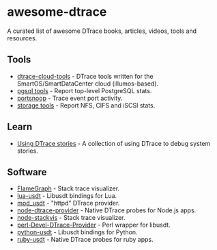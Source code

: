# awesome-dtrace

A curated list of awesome DTrace books, articles, videos, tools and resources.

## Tools

- [dtrace-cloud-tools](https://github.com/brendangregg/dtrace-cloud-tools) - DTrace tools written for the SmartOS/SmartDataCenter cloud (illumos-based).
- [pgsql tools](https://github.com/joyent/pgsqlstat) - Report top-level PostgreSQL stats.
- [portsnoop](https://github.com/davepacheco/portsnoop) - Trace event port activity.
- [storage tools](https://github.com/richardelling/tools) - Report NFS, CIFS and iSCSI stats.

## Learn

- [Using DTrace stories](https://github.com/NanXiao/using-dtrace-stories) - A collection of using DTrace to debug system stories.

## Software

- [FlameGraph](https://github.com/brendangregg/FlameGraph) - Stack trace visualizer.
- [lua-usdt](https://github.com/chrisa/lua-usdt) - Libusdt bindings for Lua.
- [mod_usdt](https://github.com/davepacheco/mod_usdt) - "httpd" DTrace provider.
- [node-dtrace-provider](https://github.com/chrisa/node-dtrace-provider) - Native DTrace probes for Node.js apps.
- [node-stackvis](https://github.com/joyent/node-stackvis) - Stack trace visualizer.
- [perl-Devel-DTrace-Provider](https://github.com/chrisa/perl-Devel-DTrace-Provider) - Perl wrapper for libusdt.
- [python-usdt](https://github.com/nshalman/python-usdt) - Libusdt bindings for Python.
- [ruby-usdt](https://github.com/kevinykchan/ruby-usdt) - Native DTrace probes for ruby apps.
